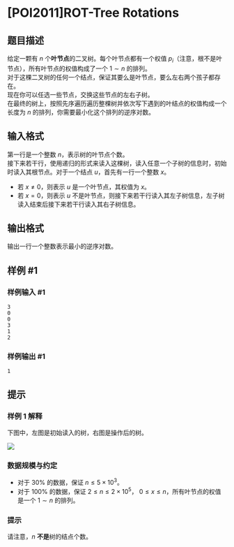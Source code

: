 # [POI2011]ROT-Tree Rotations

## 题目描述

给定一颗有 $n$ 个**叶节点**的二叉树。每个叶节点都有一个权值 $p_i$（注意，根不是叶节点），所有叶节点的权值构成了一个 $1 \sim n$ 的排列。  
对于这棵二叉树的任何一个结点，保证其要么是叶节点，要么左右两个孩子都存在。  
现在你可以任选一些节点，交换这些节点的左右子树。  
在最终的树上，按照先序遍历遍历整棵树并依次写下遇到的叶结点的权值构成一个长度为 $n$ 的排列，你需要最小化这个排列的逆序对数。

## 输入格式

第一行是一个整数 $n$，表示树的叶节点个数。  
接下来若干行，使用递归的形式来读入这棵树，读入任意一个子树的信息时，初始时读入其根节点。对于一个结点 $u$，首先有一行一个整数 $x$。
- 若 $x \neq 0$，则表示 $u$ 是一个叶节点，其权值为 $x$。
- 若 $x = 0$，则表示 $u$ 不是叶节点，则接下来若干行读入其左子树信息，左子树读入结束后接下来若干行读入其右子树信息。

## 输出格式

输出一行一个整数表示最小的逆序对数。

## 样例 #1

### 样例输入 #1
```
3
0
0
3
1
2
```

### 样例输出 #1

```
1
```

## 提示

### 样例 1 解释

下图中，左图是初始读入的树，右图是操作后的树。

![](https://cdn.luogu.com.cn/upload/image_hosting/r84e2l05.png)

### 数据规模与约定

- 对于 $30\%$ 的数据，保证 $n \leq 5 \times 10^3$。
- 对于 $100\%$ 的数据，保证 $2 \leq n \leq 2 \times 10^5$， $0 \leq x \leq n$，所有叶节点的权值是一个 $1 \sim n$ 的排列。

### 提示

请注意，$n$ **不是**树的结点个数。
